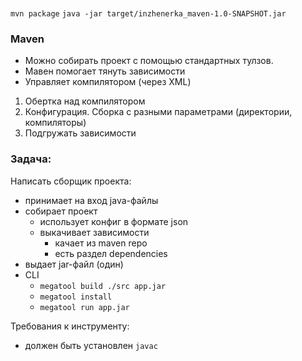 ###
`mvn package`
`java -jar target/inzhenerka_maven-1.0-SNAPSHOT.jar`

### Maven

- Можно собирать проект с помощью стандартных тулзов.
- Мавен помогает тянуть зависимости
- Управляет компилятором (через XML)

1. Обертка над компилятором
2. Конфигурация. Сборка с разными параметрами (директории, компиляторы)
3. Подгружать зависимости

### Задача:
Написать сборщик проекта:
- принимает на вход java-файлы
- собирает проект
  - использует конфиг в формате json
  - выкачивает зависимости
    - качает из maven repo
    - есть раздел dependencies
- выдает jar-файл (один)
- CLI 
  - `megatool build ./src app.jar`
  - `megatool install`
  - `megatool run app.jar`

Требования к инструменту:
- должен быть установлен `javac`
